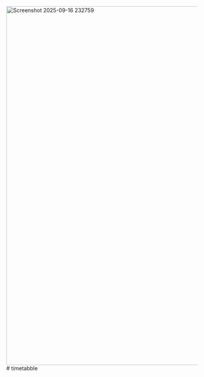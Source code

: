 <img width="1907" height="944" alt="Screenshot 2025-09-16 232759" src="https://github.com/user-attachments/assets/9619d67d-a722-490e-8785-8f2f26dda98c" />
# timetabble
